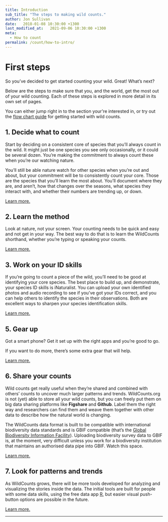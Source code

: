 ```yaml
---
title: Introduction
sub_title: "The steps to making wild counts."
author: Jon Sullivan
date:   2018-01-08 10:30:00 +1300
last_modified_at:   2021-09-06 10:30:00 +1300
meta: 
  - How to count
permalink: /count/how-to-intro/
---
```


# First steps

So you’ve decided to get started counting your wild. Great! What’s next?

Below are the steps to make sure that you, and the world, get the most out of your wild counting. Each of these steps is explored in more detail in its own set of pages.

You can either jump right in to the section your're interested in, or try out the <a href="../how-to-decisions">flow chart guide</a> for getting started with wild counts.

## 1. Decide what to count

Start by deciding on a consistent core of species that you’ll always count in the wild. It might just be one species you see only occasionally, or it could be several dozen. You’re making the commitment to always count these when you’re our watching nature.

You’ll still be able nature watch for other species when you’re out and about, but your commitment will be to consistently count your core. Those are the species that you’ll learn the most about. You’ll document where they are, and aren’t, how that changes over the seasons, what species they interact with, and whether their numbers are trending up, or down. 

<a href="../what-to-count-intro/">Learn more.</a>

## 2. Learn the method

Look at nature, not your screen. Your counting needs to be quick and easy and not get in your way. The best way to do that is to learn the WildCounts shorthand, whether you’re typing or speaking your counts.

<a href="../methods-intro/">Learn more.</a>

## 3. Work on your ID skills

If you’re going to count a piece of the wild, you’ll need to be good at identifying your core species. The best place to build up, and demonstrate, your species ID skills is iNaturalist. You can upload your own identified photos and audio recording to see if you’ve got your IDs correct, and you can help others to identify the species in their observations. Both are excellent ways to sharpen your species identification skills.

<a href="../id-intro/">Learn more.</a>

## 5. Gear up

Got a smart phone? Get it set up with the right apps and you’re good to go. 

If you want to do more, there’s some extra gear that will help.

<a href="../gear-up-intro/">Learn more.</a>

## 6. Share your counts

Wild counts get really useful when they’re shared and combined with others’ counts to uncover much larger patterns and trends. WildCounts.org is not (yet) able to store all your wild counts, but you can freely put them on big data sharing platforms like **Figshare** and **Github**. Label them the right way and researchers can find them and weave them together with other data to describe how the natural world is changing.

The WildCounts data format is built to be compatible with international biodiversity data standards and is GBIF compatible (that’s the [Global Biodiversity Information Facility](https://gbif.org)). Uploading biodiversity survey data to GBIF is, at the moment, very difficult unless you work for a biodiversity institution that maintains an authorised data pipe into GBIF. Watch this space.

<a href="../share-intro/">Learn more.</a>

## 7. Look for patterns and trends

As WildCounts grows, there will be more tools developed for analyzing and visualizing the stories inside the data. The initial tools are built for people with some data skills, using the free data app [R](https://www.r-project.org), but easier visual push-button options are possible in the future.

<a href="../patterns-trends-intro/">Learn more.</a>

---
